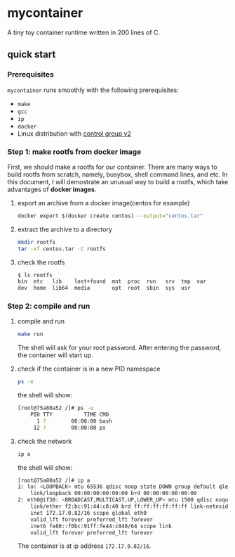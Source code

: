 # mycontainer

A tiny toy container runtime written in 200 lines of C.

## quick start

### Prerequisites

`mycontainer` runs smoothly with the following prerequisites:

- `make`
- `gcc`
- `ip`
- `docker`
- Linux distribution with [control group v2](https://docs.kernel.org/admin-guide/cgroup-v2.html)

### Step 1: make rootfs from docker image

First, we should make a rootfs for our container. There are many ways to build rootfs from scratch, namely, busybox, shell command lines, and etc. In this document, I will demostrate an unusual way to build a rootfs, which take advantages of **docker images**.

1. export an archive from a docker image(centos for example)

    ```sh
    docker export $(docker create centos) --output="centos.tar"
    ```

2. extract the archive to a directory

    ```sh
    mkdir rootfs
    tar -xf centos.tar -C rootfs
    ```

3. check the rootfs

    ```sh
    $ ls rootfs
    bin  etc   lib    lost+found  mnt  proc  run   srv  tmp  var
    dev  home  lib64  media       opt  root  sbin  sys  usr
    ```

### Step 2: compile and run

1. compile and run

    ```sh
    make run
    ```

    The shell will ask for your root password. After entering the password, the container will start up.

2. check if the container is in a new PID namespace

    ```sh
    ps -e
    ```

    the shell will show:

    ```sh
    [root@75a80a52 /]# ps -e
        PID TTY          TIME CMD
          1 ?        00:00:00 bash
         12 ?        00:00:00 ps
    ```

3. check the network

    ```sh
    ip a
    ```

    the shell will show:
    ```sh
    [root@75a80a52 /]# ip a
    1: lo: <LOOPBACK> mtu 65536 qdisc noop state DOWN group default qlen 1000
        link/loopback 00:00:00:00:00:00 brd 00:00:00:00:00:00
    2: eth0@if30: <BROADCAST,MULTICAST,UP,LOWER_UP> mtu 1500 qdisc noqueue state UP group default qlen 1000
        link/ether f2:bc:91:44:c8:40 brd ff:ff:ff:ff:ff:ff link-netnsid 0
        inet 172.17.0.82/16 scope global eth0
        valid_lft forever preferred_lft forever
        inet6 fe80::f0bc:91ff:fe44:c840/64 scope link 
        valid_lft forever preferred_lft forever
    ```

    The container is at ip address `172.17.0.82/16`.